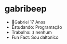 # gabribeep
- 👾Gabriel 17 Anos
- Estudando: Programação
- Trabalho: :( nenhum
- Fun Fact: Sou daltonico
